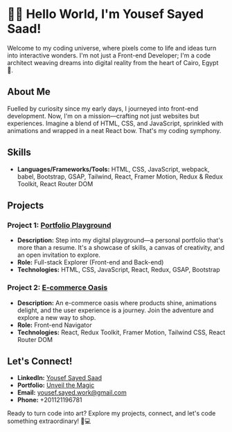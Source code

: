 # 👨‍💻 Hello World, I'm Yousef Sayed Saad!

Welcome to my coding universe, where pixels come to life and ideas turn into interactive wonders. I'm not just a Front-end Developer; I'm a code architect weaving dreams into digital reality from the heart of Cairo, Egypt 🚀.

## About Me

Fuelled by curiosity since my early days, I journeyed into front-end development. Now, I'm on a mission—crafting not just websites but experiences. Imagine a blend of HTML, CSS, and JavaScript, sprinkled with animations and wrapped in a neat React bow. That's my coding symphony.

## Skills

- **Languages/Frameworks/Tools:** HTML, CSS, JavaScript, webpack, babel, Bootstrap, GSAP, Tailwind, React, Framer Motion, Redux & Redux Toolkit, React Router DOM

## Projects

### Project 1: [Portfolio Playground](your-portfolio-link)
- **Description:** Step into my digital playground—a personal portfolio that's more than a resume. It's a showcase of skills, a canvas of creativity, and an open invitation to explore.
- **Role:** Full-stack Explorer (Front-end and Back-end)
- **Technologies:** HTML, CSS, JavaScript, React, Redux, GSAP, Bootstrap

### Project 2: [E-commerce Oasis](link-to-ecommerce)
- **Description:** An e-commerce oasis where products shine, animations delight, and the user experience is a journey. Join the adventure and explore a new way to shop.
- **Role:** Front-end Navigator
- **Technologies:** React, Redux Toolkit, Framer Motion, Tailwind CSS, React Router DOM

## Let's Connect!

- **LinkedIn:** [Yousef Sayed Saad](https://www.linkedin.com/in/yousef-sayed-67b4061a2/)
- **Portfolio:** [Unveil the Magic](your-portfolio-link)
- **Email:** yousef.sayed.work@gmail.com
- **Phone:** +201121196781

Ready to turn code into art? Explore my projects, connect, and let's code something extraordinary! 🎨💻
